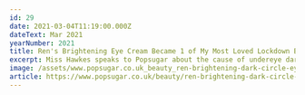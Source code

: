 ```yaml
---
id: 29
date: 2021-03-04T11:19:00.000Z
dateText: Mar 2021
yearNumber: 2021
title: Ren's Brightening Eye Cream Became 1 of My Most Loved Lockdown Beauty Products
excerpt: Miss Hawkes speaks to Popsugar about the cause of undereye dark circles.
image: /assets/www.popsugar.co.uk_beauty_ren-brightening-dark-circle-eye-cream-review-photos-48158063-laptop-with-hidpi-screen-.jpg
article: https://www.popsugar.co.uk/beauty/ren-brightening-dark-circle-eye-cream-review-photos-48158063
---
```

